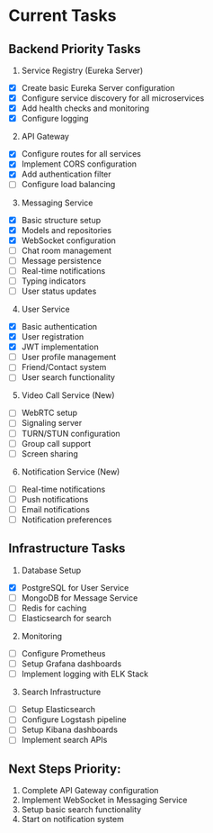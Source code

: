 # Current Tasks

## Backend Priority Tasks

1. Service Registry (Eureka Server)
- [x] Create basic Eureka Server configuration
- [x] Configure service discovery for all microservices
- [x] Add health checks and monitoring
- [x] Configure logging

2. API Gateway
- [x] Configure routes for all services
- [x] Implement CORS configuration
- [x] Add authentication filter
- [ ] Configure load balancing

3. Messaging Service
- [x] Basic structure setup
- [x] Models and repositories
- [x] WebSocket configuration
- [ ] Chat room management
- [ ] Message persistence
- [ ] Real-time notifications
- [ ] Typing indicators
- [ ] User status updates

4. User Service
- [x] Basic authentication
- [x] User registration
- [x] JWT implementation
- [ ] User profile management
- [ ] Friend/Contact system
- [ ] User search functionality

5. Video Call Service (New)
- [ ] WebRTC setup
- [ ] Signaling server
- [ ] TURN/STUN configuration
- [ ] Group call support
- [ ] Screen sharing

6. Notification Service (New)
- [ ] Real-time notifications
- [ ] Push notifications
- [ ] Email notifications
- [ ] Notification preferences

## Infrastructure Tasks

1. Database Setup
- [x] PostgreSQL for User Service
- [ ] MongoDB for Message Service
- [ ] Redis for caching
- [ ] Elasticsearch for search

2. Monitoring
- [ ] Configure Prometheus
- [ ] Setup Grafana dashboards
- [ ] Implement logging with ELK Stack

3. Search Infrastructure
- [ ] Setup Elasticsearch
- [ ] Configure Logstash pipeline
- [ ] Setup Kibana dashboards
- [ ] Implement search APIs

## Next Steps Priority:
1. Complete API Gateway configuration
2. Implement WebSocket in Messaging Service
3. Setup basic search functionality
4. Start on notification system